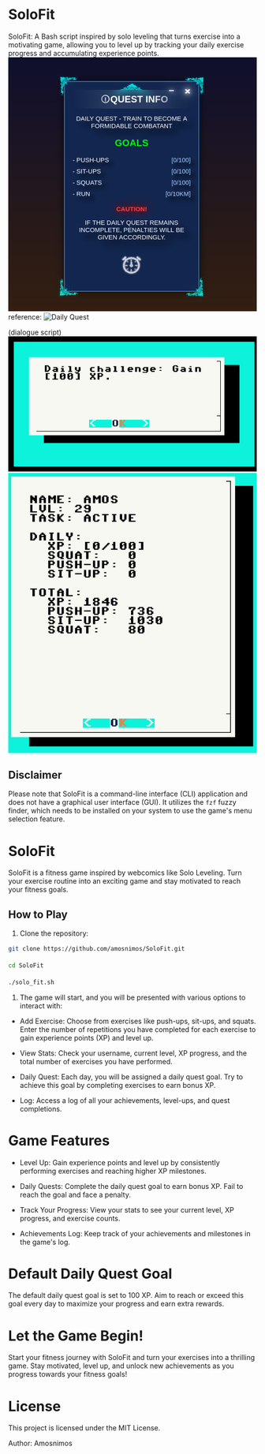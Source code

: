 # SoloFit
SoloFit: A Bash script inspired by solo leveling that turns exercise into a motivating game, allowing you to level up by tracking your daily exercise progress and accumulating experience points.
![Reward](https://github.com/AmosNimos/SoloFit/blob/main/solo_lev.png)
reference:
![Daily Quest](https://static.wikia.nocookie.net/solo-leveling/images/c/c7/DailyQuest1.jpg/revision/latest/scale-to-width-down/350?cb=20210815155422)

(dialogue script)
![Reward](https://github.com/AmosNimos/SoloFit/blob/main/reward.png)
![Reward](https://github.com/AmosNimos/SoloFit/blob/main/Screenshot%20from%202024-03-23%2022-22-27.png)

## Disclaimer

Please note that SoloFit is a command-line interface (CLI) application and does not have a graphical user interface (GUI). It utilizes the `fzf` fuzzy finder, which needs to be installed on your system to use the game's menu selection feature.

# SoloFit

SoloFit is a fitness game inspired by webcomics like Solo Leveling. Turn your exercise routine into an exciting game and stay motivated to reach your fitness goals.

## How to Play

1. Clone the repository:

```bash
git clone https://github.com/amosnimos/SoloFit.git

cd SoloFit

./solo_fit.sh
```

1. The game will start, and you will be presented with various options to interact with:

- Add Exercise: Choose from exercises like push-ups, sit-ups, and squats. Enter the number of repetitions you have completed for each exercise to gain experience points (XP) and level up.

- View Stats: Check your username, current level, XP progress, and the total number of exercises you have performed.

- Daily Quest: Each day, you will be assigned a daily quest goal. Try to achieve this goal by completing exercises to earn bonus XP.

- Log: Access a log of all your achievements, level-ups, and quest completions.

# Game Features
- Level Up: Gain experience points and level up by consistently performing exercises and reaching higher XP milestones.

- Daily Quests: Complete the daily quest goal to earn bonus XP. Fail to reach the goal and face a penalty.

- Track Your Progress: View your stats to see your current level, XP progress, and exercise counts.

- Achievements Log: Keep track of your achievements and milestones in the game's log.

# Default Daily Quest Goal

The default daily quest goal is set to 100 XP. Aim to reach or exceed this goal every day to maximize your progress and earn extra rewards.

# Let the Game Begin!

Start your fitness journey with SoloFit and turn your exercises into a thrilling game. Stay motivated, level up, and unlock new achievements as you progress towards your fitness goals!

# License

This project is licensed under the MIT License.

Author: Amosnimos
